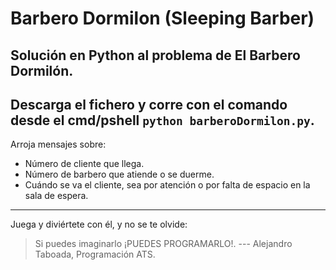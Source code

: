 # Barbero Dormilon (Sleeping Barber)
Solución en Python al problema de El Barbero Dormilón.
---
Descarga el fichero y corre con el comando desde el cmd/pshell `python barberoDormilon.py`.
---
Arroja mensajes sobre:

  * Número de cliente que llega.
  * Número de barbero que atiende o se duerme.
  * Cuándo se va el cliente, sea por atención o por falta de espacio en la sala de espera.
---
Juega y diviértete con él, y no se te olvide:
> Si puedes imaginarlo ¡PUEDES PROGRAMARLO!.
> --- Alejandro Taboada, Programación ATS.
